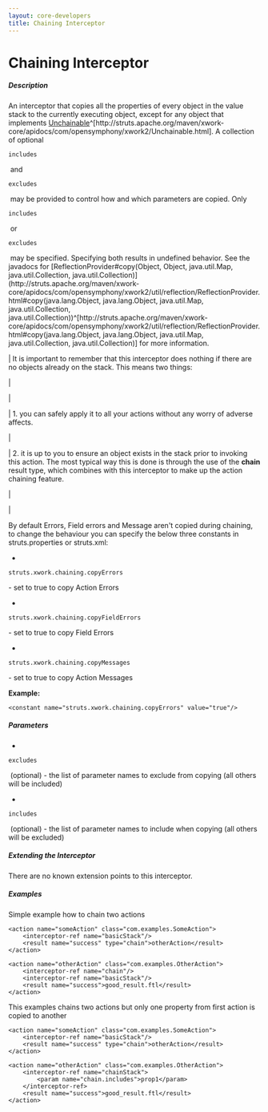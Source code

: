 ```yaml
---
layout: core-developers
title: Chaining Interceptor
---
```


# Chaining Interceptor

##### Description

An interceptor that copies all the properties of every object in the value stack to the currently executing object, except for any object that implements [Unchainable](http://struts\.apache\.org/maven/xwork\-core/apidocs/com/opensymphony/xwork2/Unchainable\.html)^[http://struts\.apache\.org/maven/xwork\-core/apidocs/com/opensymphony/xwork2/Unchainable\.html]\. A collection of optional 

~~~~~~~
includes
~~~~~~~
 and 

~~~~~~~
excludes
~~~~~~~
 may be provided to control how and which parameters are copied\. Only 

~~~~~~~
includes
~~~~~~~
 or 

~~~~~~~
excludes
~~~~~~~
 may be specified\. Specifying both results in undefined behavior\. See the javadocs for [ReflectionProvider\#copy(Object, Object, java\.util\.Map, java\.util\.Collection, java\.util\.Collection)](http://struts\.apache\.org/maven/xwork\-core/apidocs/com/opensymphony/xwork2/util/reflection/ReflectionProvider\.html\#copy(java\.lang\.Object, java\.lang\.Object, java\.util\.Map, java\.util\.Collection, java\.util\.Collection))^[http://struts\.apache\.org/maven/xwork\-core/apidocs/com/opensymphony/xwork2/util/reflection/ReflectionProvider\.html\#copy(java\.lang\.Object, java\.lang\.Object, java\.util\.Map, java\.util\.Collection, java\.util\.Collection)] for more information\.



| It is important to remember that this interceptor does nothing if there are no objects already on the stack\. This means two things:

| 

| 

| 1. you can safely apply it to all your actions without any worry of adverse affects.

| 

| 2. it is up to you to ensure an object exists in the stack prior to invoking this action. The most typical way this is done is through the use of the <b>chain</b> result type, which combines with this interceptor to make up the action chaining feature.

| 

| 

 By default Errors, Field errors and Message aren't copied during chaining, to change the behaviour you can specify the below three constants in struts\.properties or struts\.xml:

+ 

~~~~~~~
struts.xwork.chaining.copyErrors
~~~~~~~
  \- set to true to copy Action Errors

+ 

~~~~~~~
struts.xwork.chaining.copyFieldErrors
~~~~~~~
  \- set to true to copy Field Errors

+ 

~~~~~~~
struts.xwork.chaining.copyMessages
~~~~~~~
  \- set to true to copy Action Messages

__Example:__



~~~~~~~
<constant name="struts.xwork.chaining.copyErrors" value="true"/>
~~~~~~~

##### Parameters

+ 

~~~~~~~
excludes
~~~~~~~
  (optional) \- the list of parameter names to exclude from copying (all others will be included)

+ 

~~~~~~~
includes
~~~~~~~
 (optional) \- the list of parameter names to include when copying (all others will be excluded)

##### Extending the Interceptor

There are no known extension points to this interceptor\.

##### Examples

Simple example how to chain two actions


~~~~~~~
<action name="someAction" class="com.examples.SomeAction">
    <interceptor-ref name="basicStack"/>
	<result name="success" type="chain">otherAction</result>
</action>

<action name="otherAction" class="com.examples.OtherAction">
    <interceptor-ref name="chain"/>
	<interceptor-ref name="basicStack"/>
	<result name="success">good_result.ftl</result>
</action>
~~~~~~~

This examples chains two actions but only one property from first action is copied to another


~~~~~~~
<action name="someAction" class="com.examples.SomeAction">
    <interceptor-ref name="basicStack"/>
	<result name="success" type="chain">otherAction</result>
</action>

<action name="otherAction" class="com.examples.OtherAction">
    <interceptor-ref name="chainStack">
		<param name="chain.includes">prop1</param>
	</interceptor-ref>
	<result name="success">good_result.ftl</result>
</action>
~~~~~~~
